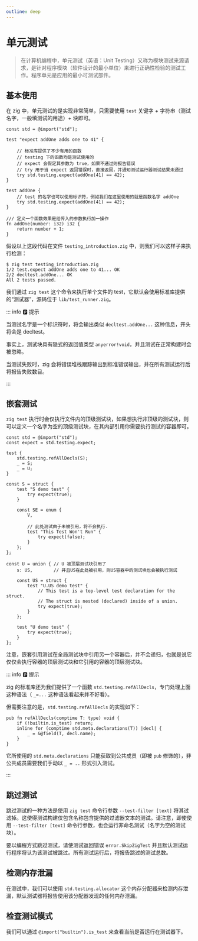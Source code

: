 ```yaml
---
outline: deep
---
```


# 单元测试

> 在计算机编程中，单元测试（英语：Unit Testing）又称为模块测试来源请求，是针对程序模块（软件设计的最小单位）来进行正确性检验的测试工作。程序单元是应用的最小可测试部件。

## 基本使用

在 zig 中，单元测试的是实现非常简单，只需要使用 `test` 关键字 + 字符串（测试名字，一般填测试的用途）+ 块即可。

```zig
const std = @import("std");

test "expect addOne adds one to 41" {

    // 标准库提供了不少有用的函数
    // testing 下的函数均是测试使用的
    // expect 会假定其参数为 true，如果不通过则报告错误
    // try 用于当 expect 返回错误时，直接返回，并通知测试运行器测试结果未通过
    try std.testing.expect(addOne(41) == 42);
}

test addOne {
    // test 的名字也可以使用标识符，例如我们在这里使用的就是函数名字 addOne
    try std.testing.expect(addOne(41) == 42);
}

/// 定义一个函数效果是给传入的参数执行加一操作
fn addOne(number: i32) i32 {
    return number + 1;
}
```

假设以上这段代码在文件 `testing_introduction.zig` 中，则我们可以这样子来执行检测：

```shell
$ zig test testing_introduction.zig
1/2 test.expect addOne adds one to 41... OK
2/2 decltest.addOne... OK
All 2 tests passed.
```

我们通过 `zig test` 这个命令来执行单个文件的 test，它默认会使用标准库提供的“测试器”，源码位于 `lib/test_runner.zig`。

::: info 🅿️ 提示

当测试名字是一个标识符时，将会输出类似 `decltest.addOne...` 这种信息，开头将会是 decltest。

事实上，测试块具有隐式的返回值类型 `anyerror!void`，并且测试在正常构建时会被忽略。

当测试失败时，zig 会将错误堆栈跟踪输出到标准错误输出，并在所有测试运行后将报告失败数目。

:::

## 嵌套测试

`zig test` 执行时会仅执行文件内的顶级测试块，如果想执行非顶级的测试块，则可以定义一个名字为空的顶级测试块，在其内部引用你需要执行测试的容器即可。

```zig
const std = @import("std");
const expect = std.testing.expect;

test {
    std.testing.refAllDecls(S);
    _ = S;
    _ = U;
}

const S = struct {
    test "S demo test" {
        try expect(true);
    }

    const SE = enum {
        V,

        // 此处测试由于未被引用，将不会执行.
        test "This Test Won't Run" {
            try expect(false);
        }
    };
};

const U = union { // U 被顶层测试块引用了
    s: US,        // 并且US在此处被引用，则US容器中的测试块也会被执行测试

    const US = struct {
        test "U.US demo test" {
            // This test is a top-level test declaration for the struct.
            // The struct is nested (declared) inside of a union.
            try expect(true);
        }
    };

    test "U demo test" {
        try expect(true);
    }
};
```

注意，嵌套引用测试在全局测试块中引用另一个容器后，并不会递归，也就是说它仅仅会执行容器的顶层测试块和它引用的容器的顶层测试块。

::: info 🅿️ 提示

zig 的标准库还为我们提供了一个函数 `std.testing.refAllDecls`，专门处理上面这种语法（ `_=...` 这种语法看起来并不好看）。

但需要注意的是，`std.testing.refAllDecls` 的实现如下：

```zig
pub fn refAllDecls(comptime T: type) void {
    if (!builtin.is_test) return;
    inline for (comptime std.meta.declarations(T)) |decl| {
        _ = &@field(T, decl.name);
    }
}
```

它所使用的 `std.meta.declarations` 只能获取到公共成员（即被 `pub` 修饰的），非公共成员需要我们手动以 `_ = ..` 形式引入测试。

:::

## 跳过测试

跳过测试的一种方法是使用 `zig test` 命令行参数 `--test-filter [text]` 将其过滤掉。这使得测试构建仅包含名称包含提供的过滤器文本的测试。请注意，即使使用 `--test-filter [text]` 命令行参数，也会运行非命名测试（名字为空的测试块）。

要以编程方式跳过测试，请使测试返回错误 `error.SkipZigTest` 并且默认测试运行程序将认为该测试被跳过。所有测试运行后，将报告跳过的测试总数。

## 检测内存泄漏

在测试中，我们可以使用 `std.testing.allocator` 这个内存分配器来检测内存泄漏，默认测试器将报告使用该分配器发现的任何内存泄漏。

## 检查测试模式

我们可以通过 `@import("builtin").is_test` 来查看当前是否运行在测试器下。
